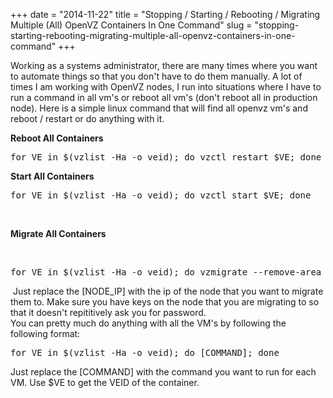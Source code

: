 +++
date = "2014-11-22"
title = "Stopping / Starting / Rebooting / Migrating Multiple (All) OpenVZ Containers In One Command"
slug = "stopping-starting-rebooting-migrating-multiple-all-openvz-containers-in-one-command"
+++

Working as a systems administrator, there are many times where you want to automate things so that you don't have to do them manually. A lot of times I am working with OpenVZ nodes, I run into situations where I have to run a command in all vm's or reboot all vm's (don't reboot all in production node). Here is a simple linux command that will find all openvz vm's and reboot / restart or do anything with it.

<b>Reboot All Containers</b>
<div class="postContent">
<pre>for VE in $(vzlist -Ha -o veid); do vzctl restart $VE; done</pre>
<b>Start All Containers</b>
<pre>for VE in $(vzlist -Ha -o veid); do vzctl start $VE; done</pre>
&nbsp;

<b>Migrate All Containers</b>

</div>
&nbsp;
<div class="postContent">
<pre>for VE in $(vzlist -Ha -o veid); do vzmigrate --remove-area no --keep-dst [NODE_IP] $VE; done
</pre>
</div>
<div class="postBookmarks"> Just replace the [NODE_IP] with the ip of the node that you want to migrate them to. Make sure you have keys on the node that you are migrating to so that it doesn't repititively ask you for password.</div>
<div class="postBookmarks"></div>
<div class="postBookmarks">You can pretty much do anything with all the VM's by following the following format:</div>
<div class="postBookmarks">
<div class="postContent">
<pre>for VE in $(vzlist -Ha -o veid); do [COMMAND]; done
</pre>
Just replace the [COMMAND] with the command you want to run for each VM. Use $VE to get the VEID of the container.

</div>
</div>
